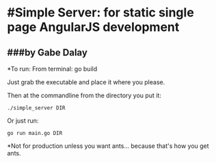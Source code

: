 #Simple Server: for static single page AngularJS development
===========================================================

###by Gabe Dalay
----------------------

*To run:
From terminal: go build

Just grab the executable and place it where you please.

Then at the commandline from the directory you put it:

	./simple_server DIR

Or just run:

	go run main.go DIR

*Not for production unless you want ants... because that's how you get ants.
